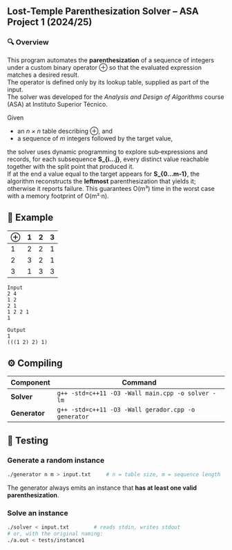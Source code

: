 ## Lost‑Temple Parenthesization Solver – ASA Project 1 (2024/25)

### 🔍 Overview
This program automates the **parenthesization** of a sequence of integers under a custom binary operator ⊕ so that the evaluated expression matches a desired result.  
The operator is defined only by its lookup table, supplied as part of the input.  
The solver was developed for the *Analysis and Design of Algorithms* course (ASA) at Instituto Superior Técnico.

Given  
* an *n × n* table describing ⊕, and  
* a sequence of *m* integers followed by the target value,

the solver uses dynamic programming to explore sub‑expressions and records, for each subsequence **S_{i…j}**, every distinct value reachable together with the split point that produced it.  
If at the end a value equal to the target appears for **S_{0…m‑1}**, the algorithm reconstructs the **leftmost** parenthesization that yields it; otherwise it reports failure. This guarantees O(m³) time in the worst case with a memory footprint of O(m²·n).

## 📜 Example
|⊕|1|2|3|
|-|-|-|-|
|1|2|2|1|
|2|3|2|1|
|3|1|3|3|
```
Input
2 4
1 2
2 1
1 2 2 1
1

Output
1
(((1 2) 2) 1)
```

## ⚙️ Compiling

| Component | Command |
|-----------|---------|
| **Solver** | `g++ -std=c++11 -O3 -Wall main.cpp -o solver -lm` |
| **Generator** | `g++ -std=c++11 -O3 -Wall gerador.cpp -o generator` |

## 🧪 Testing

### Generate a random instance
```bash
./generator n m > input.txt     # n = table size, m = sequence length
```
The generator always emits an instance that **has at least one valid parenthesization**.

### Solve an instance
```bash
./solver < input.txt        # reads stdin, writes stdout
# or, with the original naming:
./a.out < tests/instance1
```
